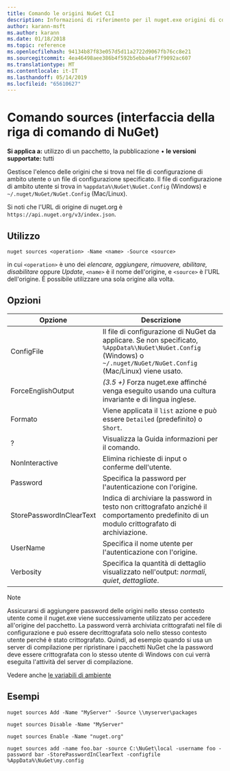 ```yaml
---
title: Comando le origini NuGet CLI
description: Informazioni di riferimento per il nuget.exe origini di comandi
author: karann-msft
ms.author: karann
ms.date: 01/18/2018
ms.topic: reference
ms.openlocfilehash: 94134b87f83e057d5d11a2722d9067fb76cc8e21
ms.sourcegitcommit: 4ea46498aee386b4f592b5ebba4af7f9092ac607
ms.translationtype: MT
ms.contentlocale: it-IT
ms.lasthandoff: 05/14/2019
ms.locfileid: "65610627"
---
```

# <a name="sources-command-nuget-cli"></a>Comando sources (interfaccia della riga di comando di NuGet)

**Si applica a:** utilizzo di un pacchetto, la pubblicazione &bullet; **le versioni supportate:** tutti

Gestisce l'elenco delle origini che si trova nel file di configurazione di ambito utente o un file di configurazione specificato. Il file di configurazione di ambito utente si trova in `%appdata%\NuGet\NuGet.Config` (Windows) e `~/.nuget/NuGet/NuGet.Config` (Mac/Linux).

Si noti che l'URL di origine di nuget.org è `https://api.nuget.org/v3/index.json`.

## <a name="usage"></a>Utilizzo

```cli
nuget sources <operation> -Name <name> -Source <source>
```

in cui `<operation>` è uno dei *elencare, aggiungere, rimuovere, abilitare, disabilitare* oppure *Update*, `<name>` è il nome dell'origine, e `<source>` è l'URL dell'origine. È possibile utilizzare una sola origine alla volta.

## <a name="options"></a>Opzioni

| Opzione | Descrizione |
| --- | --- |
| ConfigFile | Il file di configurazione di NuGet da applicare. Se non specificato, `%AppData%\NuGet\NuGet.Config` (Windows) o `~/.nuget/NuGet/NuGet.Config` (Mac/Linux) viene usato.|
| ForceEnglishOutput | *(3.5 +)*  Forza nuget.exe affinché venga eseguito usando una cultura invariante e di lingua inglese. |
| Formato | Viene applicata il `list` azione e può essere `Detailed` (predefinito) o `Short`. |
| ? | Visualizza la Guida informazioni per il comando. |
| NonInteractive | Elimina richieste di input o conferme dell'utente. |
| Password | Specifica la password per l'autenticazione con l'origine. |
| StorePasswordInClearText | Indica di archiviare la password in testo non crittografato anziché il comportamento predefinito di un modulo crittografato di archiviazione. |
| UserName | Specifica il nome utente per l'autenticazione con l'origine. |
| Verbosity | Specifica la quantità di dettaglio visualizzato nell'output: *normali*, *quiet*, *dettagliate*. |

> [!Note]
> Assicurarsi di aggiungere password delle origini nello stesso contesto utente come il nuget.exe viene successivamente utilizzato per accedere all'origine del pacchetto. La password verrà archiviata crittografati nel file di configurazione e può essere decrittografata solo nello stesso contesto utente perché è stato crittografato. Quindi, ad esempio quando si usa un server di compilazione per ripristinare i pacchetti NuGet che la password deve essere crittografata con lo stesso utente di Windows con cui verrà eseguita l'attività del server di compilazione.

Vedere anche [le variabili di ambiente](cli-ref-environment-variables.md)

## <a name="examples"></a>Esempi

```cli
nuget sources Add -Name "MyServer" -Source \\myserver\packages

nuget sources Disable -Name "MyServer"

nuget sources Enable -Name "nuget.org"

nuget sources add -name foo.bar -source C:\NuGet\local -username foo -password bar -StorePasswordInClearText -configfile %AppData%\NuGet\my.config
```
